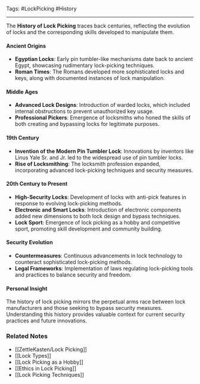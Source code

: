 Tags: #LockPicking #History

---

The **History of Lock Picking** traces back centuries, reflecting the evolution of locks and the corresponding skills developed to manipulate them.

#### **Ancient Origins**

- **Egyptian Locks**: Early pin tumbler-like mechanisms date back to ancient Egypt, showcasing rudimentary lock-picking techniques.
- **Roman Times**: The Romans developed more sophisticated locks and keys, along with documented instances of lock manipulation.

#### **Middle Ages**

- **Advanced Lock Designs**: Introduction of warded locks, which included internal obstructions to prevent unauthorized key usage.
- **Professional Pickers**: Emergence of locksmiths who honed the skills of both creating and bypassing locks for legitimate purposes.

#### **19th Century**

- **Invention of the Modern Pin Tumbler Lock**: Innovations by inventors like Linus Yale Sr. and Jr. led to the widespread use of pin tumbler locks.
- **Rise of Locksmithing**: The locksmith profession expanded, incorporating advanced lock-picking techniques and security measures.

#### **20th Century to Present**

- **High-Security Locks**: Development of locks with anti-pick features in response to evolving lock-picking methods.
- **Electronic and Smart Locks**: Introduction of electronic components added new dimensions to both lock design and bypass techniques.
- **Lock Sport**: Emergence of lock picking as a hobby and competitive sport, promoting skill development and community building.

#### **Security Evolution**

- **Countermeasures**: Continuous advancements in lock technology to counteract sophisticated lock-picking methods.
- **Legal Frameworks**: Implementation of laws regulating lock-picking tools and practices to balance security and freedom.

#### **Personal Insight**

The history of lock picking mirrors the perpetual arms race between lock manufacturers and those seeking to bypass security measures. Understanding this history provides valuable context for current security practices and future innovations.

### **Related Notes**

- [[ZettleKasten/Lock Picking]]
- [[Lock Types]]
- [[Lock Picking as a Hobby]]
- [[Ethics in Lock Picking]]
- [[Lock Picking Techniques]]
